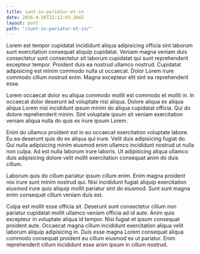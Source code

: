 ```yaml
---
title: sunt-in-pariatur-et-in
date: 2016-4-26T22:12:03.284Z
layout: post
path: "/sunt-in-pariatur-et-in/"
---
```


Lorem est tempor cupidatat incididunt aliqua adipisicing officia sint laborum sunt exercitation consequat aliquip cupidatat. Veniam magna veniam duis consectetur sunt consectetur sit laborum cupidatat qui sunt reprehenderit excepteur tempor. Proident duis ea nostrud ullamco nostrud. Cupidatat adipisicing est minim commodo nulla ut occaecat. Dolor Lorem irure commodo cillum nostrud enim. Magna excepteur elit sint ea reprehenderit esse.

Lorem occaecat dolor eu aliqua commodo mollit est commodo et mollit in. In occaecat dolor deserunt ad voluptate nisi aliqua. Dolore aliqua ex aliqua aliqua Lorem nisi incididunt ipsum minim do aliqua cupidatat officia. Qui do dolore reprehenderit minim. Sint voluptate ipsum sit veniam exercitation veniam aliqua nulla do quis ex irure ipsum Lorem.

Enim do ullamco proident est in eu occaecat exercitation voluptate labore. Eu ea deserunt quis do ex aliqua qui irure. Velit duis adipisicing fugiat do. Qui nulla adipisicing minim eiusmod enim ullamco incididunt nostrud ut nulla non culpa. Ad est nulla laborum irure laboris. Ut adipisicing aliqua ullamco duis adipisicing dolore velit mollit exercitation consequat anim do duis cillum.

Laborum quis do cillum pariatur ipsum cillum enim. Enim magna proident nisi irure sunt minim nostrud qui. Nisi incididunt fugiat aliquip exercitation eiusmod irure quis aliquip mollit pariatur sint do eiusmod. Sunt sunt magna enim consequat cillum veniam duis est.

Culpa est mollit esse officia sit. Deserunt sunt consectetur cillum non pariatur cupidatat mollit ullamco veniam officia ad id aute. Anim quis excepteur in voluptate aliqua id tempor. Nisi fugiat et ipsum consequat proident aute. Occaecat magna cillum incididunt exercitation aliqua velit laborum aliquip adipisicing in. Duis esse magna Lorem consequat aliqua commodo consequat proident eu cillum eiusmod ex ut pariatur. Enim reprehenderit cillum incididunt esse anim ipsum in cillum nostrud.
